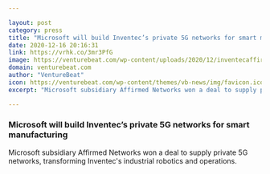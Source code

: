 ```yaml
---

layout: post
category: press
title: "Microsoft will build Inventec’s private 5G networks for smart manufacturing"
date: 2020-12-16 20:16:31
link: https://vrhk.co/3mr3PfG
image: https://venturebeat.com/wp-content/uploads/2020/12/inventecaffirmed.jpg?w=1200&strip=all
domain: venturebeat.com
author: "VentureBeat"
icon: https://venturebeat.com/wp-content/themes/vb-news/img/favicon.ico
excerpt: "Microsoft subsidiary Affirmed Networks won a deal to supply private 5G networks, transforming Inventec's industrial robotics and operations."

---
```


### Microsoft will build Inventec’s private 5G networks for smart manufacturing

Microsoft subsidiary Affirmed Networks won a deal to supply private 5G networks, transforming Inventec's industrial robotics and operations.